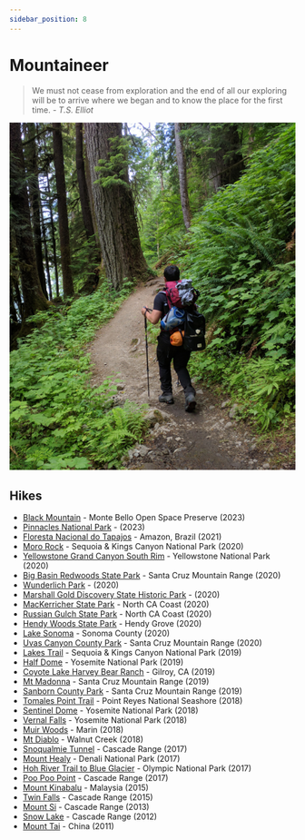```yaml
---
sidebar_position: 8
---
```


# Mountaineer

> We must not cease from exploration and the end of all our exploring will be to arrive where we began and to know the place for the first time. *- T.S. Elliot*

![hiking](/img/pic/hiking.jpg)

## Hikes

- [Black Mountain](https://www.openspace.org/where-to-go/permits/camping) - Monte Bello Open Space Preserve (2023)
- [Pinnacles National Park](https://www.nps.gov/pinn/index.htm) - (2023)
- [Floresta Nacional do Tapajos](https://www.icmbio.gov.br/flonatapajos/) - Amazon, Brazil (2021)
- [Moro Rock](https://www.nps.gov/seki/planyourvisit/moro.htm) - Sequoia & Kings Canyon National Park (2020)
- [Yellowstone Grand Canyon South Rim](https://www.nps.gov/yell/index.htm) - Yellowstone National Park (2020)
- [Big Basin Redwoods State Park](http://www.parks.ca.gov/?page_id=540) - Santa Cruz Mountain Range (2020)
- [Wunderlich Park](https://parks.smcgov.org/wunderlich-park) - (2020)
- [Marshall Gold Discovery State Historic Park](http://www.parks.ca.gov/?page_id=484) - (2020)
- [MacKerricher State Park](https://www.parks.ca.gov/?page_id=436) - North CA Coast (2020)
- [Russian Gulch State Park](https://www.parks.ca.gov/?page_id=432) - North CA Coast (2020)
- [Hendy Woods State Park](https://www.parks.ca.gov/?page_id=438) - Hendy Grove (2020)
- [Lake Sonoma](http://www.lakesonoma.com/) - Sonoma County (2020)
- [Uvas Canyon County Park](https://www.sccgov.org/sites/parks/parkfinder/Pages/UvasCanyon.aspx) - Santa Cruz Mountain Range (2020)
- [Lakes Trail](https://www.nps.gov/seki/planyourvisit/lakes-trail.htm) - Sequoia & Kings Canyon National Park (2019)
- [Half Dome](https://www.nps.gov/yose/planyourvisit/halfdome.htm) - Yosemite National Park (2019)
- [Coyote Lake Harvey Bear Ranch](https://www.sccgov.org/sites/parks/parkfinder/Pages/CoyoteLake.aspx) - Gilroy, CA (2019)
- [Mt Madonna](https://www.sccgov.org/sites/parks/parkfinder/Pages/MtMadonna.aspx) - Santa Cruz Mountain Range (2019)
- [Sanborn County Park](https://www.sccgov.org/sites/parks/parkfinder/Pages/Sanborn.aspx) - Santa Cruz Mountain Range (2019)
- [Tomales Point Trail](https://www.alltrails.com/trail/us/california/tomales-point-trail) - Point Reyes National Seashore (2018)
- [Sentinel Dome](https://www.yosemite.com/what-to-do/sentinel-dome-taft-point/) - Yosemite National Park (2018)
- [Vernal Falls](https://www.nps.gov/yose/planyourvisit/vernalnevadatrail.htm) - Yosemite National Park (2018)
- [Muir Woods](https://www.nps.gov/muwo/index.htm) - Marin (2018)
- [Mt Diablo](http://www.parks.ca.gov/?page_id=517) - Walnut Creek (2018)
- [Snoqualmie Tunnel](http://www.wta.org/go-hiking/hikes/iron-horse-tunnel) - Cascade Range (2017)
- [Mount Healy](https://www.nps.gov/dena/planyourvisit/overlook.htm) - Denali National Park (2017)
- [Hoh River Trail to Blue Glacier](http://www.wta.org/go-hiking/hikes/hoh-river-blue-glacier) - Olympic National Park (2017)
- [Poo Poo Point](https://www.wta.org/go-hiking/hikes/poo-poo-point-chirico-trail) - Cascade Range (2017)
- [Mount Kinabalu](https://en.wikivoyage.org/wiki/Mount_Kinabalu) - Malaysia (2015)
- [Twin Falls](http://www.wta.org/go-hiking/hikes/twin-falls-state-park) - Cascade Range (2015)
- [Mount Si](http://www.wta.org/go-hiking/hikes/mount-si) - Cascade Range (2013)
- [Snow Lake](http://www.wta.org/go-hiking/hikes/snow-lake-1) - Cascade Range (2012)
- [Mount Tai](https://en.wikivoyage.org/wiki/Mount_Tai) - China (2011)
